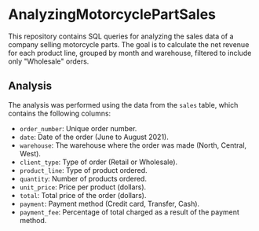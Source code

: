 # AnalyzingMotorcyclePartSales

This repository contains SQL queries for analyzing the sales data of a company selling motorcycle parts. The goal is to calculate the net revenue for each product line, grouped by month and warehouse, filtered to include only "Wholesale" orders.

## Analysis

The analysis was performed using the data from the `sales` table, which contains the following columns:
- `order_number`: Unique order number.
- `date`: Date of the order (June to August 2021).
- `warehouse`: The warehouse where the order was made (North, Central, West).
- `client_type`: Type of order (Retail or Wholesale).
- `product_line`: Type of product ordered.
- `quantity`: Number of products ordered.
- `unit_price`: Price per product (dollars).
- `total`: Total price of the order (dollars).
- `payment`: Payment method (Credit card, Transfer, Cash).
- `payment_fee`: Percentage of total charged as a result of the payment method.


